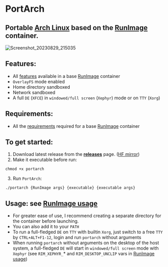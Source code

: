 # **PortArch**

## **Portable [Arch Linux](https://archlinux.org) based on the [RunImage](https://github.com/VHSgunzo/runimage) container.**

![Screenshot_20230829_215035](https://github.com/VHSgunzo/portarch/assets/57139938/abece8e2-8140-4895-a2ca-679ed003790f)

## Features:
* All [features](https://github.com/VHSgunzo/runimage#features) available in a base [RunImage](https://github.com/VHSgunzo/runimage) container
* `OverlayFS` mode enabled
* Home directory sandboxed
* Network sandboxed
* А full `DE` (`XFCE`) in `windowed/full screen` (`Xephyr`) mode or on `TTY` (`Xorg`)

## Requirements:

* All the [requirements](https://github.com/VHSgunzo/runimage#requirements) required for a base [RunImage](https://github.com/VHSgunzo/runimage) container

## To get started:

1. Download latest release from the [**releases**](https://github.com/VHSgunzo/portarch/releases) page. ([HF mirror](https://huggingface.co/runimage/portarch/tree/main/releases))
2. Make it executable before run:
```
chmod +x portarch
```
3. Run `PortArch`:
```
./portarch {RunImage args} {executable} {executable args}
```

## Usage: see [RunImage usage](https://github.com/VHSgunzo/runimage#usage-from-runimage-help)
* For greater ease of use, I recommend creating a separate directory for the container before launching.
* You can also add it to your `PATH`
* To run a full-fledged `DE` on `TTY` with builtin `Xorg`, just switch to a free `TTY` by `CTRL+ALT+F1-12`, login and run `portarch` without arguments
* When running `portarch` without arguments on the desktop of the host system, a full-fledged `DE` will start in `windowed/full screen` mode with `Xephyr` (see `RIM_XEPHYR_`* and `RIM_DESKTOP_UNCLIP` vars in [RunImage usage](https://github.com/VHSgunzo/runimage#usage-from-runimage-help))
